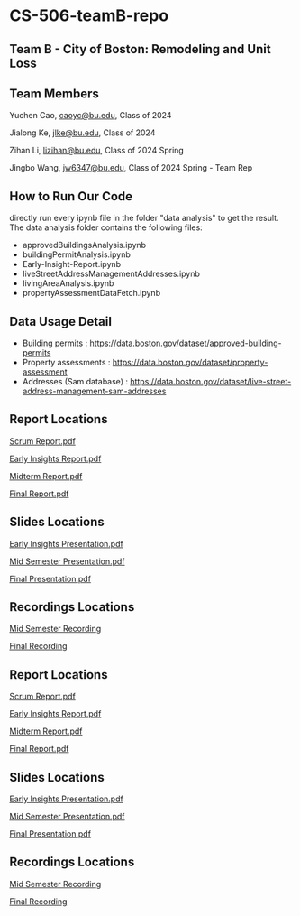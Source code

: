 # CS-506-teamB-repo
## Team B - City of Boston: Remodeling and Unit Loss
## Team Members
Yuchen Cao, caoyc@bu.edu, Class of 2024

Jialong Ke, jlke@bu.edu, Class of 2024

Zihan Li, lizihan@bu.edu, Class of 2024 Spring

Jingbo Wang, jw6347@bu.edu, Class of 2024 Spring - Team Rep 

## How to Run Our Code
directly run every ipynb file in the folder "data analysis" to get the result.
The data analysis folder contains the following files:
- approvedBuildingsAnalysis.ipynb
- buildingPermitAnalysis.ipynb
- Early-Insight-Report.ipynb
- liveStreetAddressManagementAddresses.ipynb
- livingAreaAnalysis.ipynb
- propertyAssessmentDataFetch.ipynb

## Data Usage Detail
- Building permits : https://data.boston.gov/dataset/approved-building-permits
- Property assessments : https://data.boston.gov/dataset/property-assessment
- Addresses (Sam database) : https://data.boston.gov/dataset/live-street-address-management-sam-addresses



## Report Locations
[Scrum Report.pdf](https://github.com/BU-Spark/ds-boston-remodeling/blob/team-b/sp24-team-b/Reports/Scrum%20Report.pdf)

[Early Insights Report.pdf](https://github.com/BU-Spark/ds-boston-remodeling/blob/team-b/sp24-team-b/Reports/Early%20Insights%20Report.pdf)

[Midterm Report.pdf](https://github.com/BU-Spark/ds-boston-remodeling/blob/team-b/sp24-team-b/Reports/Midterm%20Report.pdf)

[Final Report.pdf](https://github.com/BU-Spark/ds-boston-remodeling/blob/team-b/sp24-team-b/Reports/Final%20Report.pdf)

## Slides Locations
[Early Insights Presentation.pdf](https://github.com/BU-Spark/ds-boston-remodeling/blob/team-b/sp24-team-b/Slides/Early%20Insights%20Presentation.pdf)

[Mid Semester Presentation.pdf](https://github.com/BU-Spark/ds-boston-remodeling/blob/team-b/sp24-team-b/Slides/Mid%20Semester%20Presentation.pdf)

[Final Presentation.pdf](https://github.com/BU-Spark/ds-boston-remodeling/blob/team-b/sp24-team-b/Slides/Final%20Presentation.pdf)
## Recordings Locations
[Mid Semester Recording](https://github.com/BU-Spark/ds-boston-remodeling/blob/team-b/sp24-team-b/Recordings/Mid%20Semester%20Recording.txt)

[Final Recording](https://github.com/BU-Spark/ds-boston-remodeling/blob/team-b/sp24-team-b/Recordings/Finalr%20Recording.txt)

## Report Locations
[Scrum Report.pdf](https://github.com/BU-Spark/ds-boston-remodeling/blob/team-b-Zihan/sp24-team-b/Reports/Scrum%20Report.pdf)

[Early Insights Report.pdf](https://github.com/BU-Spark/ds-boston-remodeling/blob/team-b-Zihan/sp24-team-b/Reports/Early%20Insights%20Report.pdf)

[Midterm Report.pdf](https://github.com/BU-Spark/ds-boston-remodeling/blob/team-b-Zihan/sp24-team-b/Reports/Midterm%20Report.pdf)

[Final Report.pdf](https://github.com/BU-Spark/ds-boston-remodeling/blob/team-b-Zihan/sp24-team-b/Reports/Final%20Report.pdf)

## Slides Locations
[Early Insights Presentation.pdf](https://github.com/BU-Spark/ds-boston-remodeling/blob/team-b-Zihan/sp24-team-b/Slides/Early%20Insights%20Presentation.pdf)

[Mid Semester Presentation.pdf](https://github.com/BU-Spark/ds-boston-remodeling/blob/team-b-Zihan/sp24-team-b/Slides/Mid%20Semester%20Presentation.pdf)

[Final Presentation.pdf](https://github.com/BU-Spark/ds-boston-remodeling/blob/team-b-Zihan/sp24-team-b/Slides/Final%20Presentation.pdf)
## Recordings Locations
[Mid Semester Recording](https://github.com/BU-Spark/ds-boston-remodeling/blob/team-b-Zihan/sp24-team-b/Recordings/Mid%20Semester%20Recording.txt)

[Final Recording](https://github.com/BU-Spark/ds-boston-remodeling/blob/team-b-Zihan/sp24-team-b/Recordings/Finalr%20Recording.txt)

